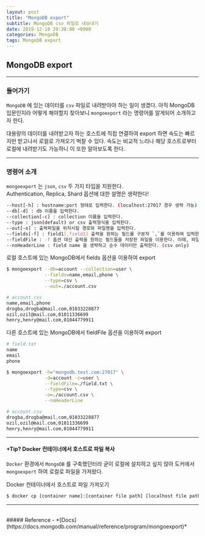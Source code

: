```yaml
---
layout: post
title: "MongoDB export"
subtitle: MongoDB csv 파일로 내보내기
date: 2019-12-18 20:38:00 +0900
categories: MongoDB
tags: MongoDB export
---
```


## MongoDB export

---

### 들어가기
`MongoDB` 에 있는 데이터를 `csv` 파일로 내려받아야 하는 일이 생겼다.
아직 MongoDB 입문인지라 어떻게 해야할지 찾아보니 `mongoexport` 라는 명령어를 알게되어 소개하고자 한다.  

대용량의 데이터를 내려받고자 하는 호스트에 직접 연결하여 export 하면 속도는 빠르지만 받고나서 로컬로 가져오기 벅찰 수 있다.
속도는 비교적 느리나 해당 호스트로부터 로컬에 내려받기도 가능하니 이 또한 알아보도록 한다.

---

### 명령어 소개
`mongoexport` 는 `json`, `csv` 두 가지 타입을 지원한다.  
Authentication, Replica, Shard 옵션에 대한 설명은 생략한다!

```bash
--host[-h] : hostname:port 형태로 입력한다. (localhost:27017 경우 생략 가능)
--db[-d] : db 이름을 입력한다.
--collection[-c] : collection 이름을 입력한다.
--type : json(default) or csv 출력형식을 입력한다.
--out[-o] : 출력파일을 위치시킬 경로와 파일명을 입력한다.
--fields[-f] : field1[,field2] 출력을 원하는 필드를 구분자 `,`를 이용하여 입력한다.
--fieldFile : -f 옵션 대신 출력을 원하는 필드들을 저장한 파일을 이용한다. 이때, 파일의 라인 단위로 필드명을 구분해야 한다. (csv only)
--noHeaderLine : field name 을 생략하고 순수 데이터만 출력한다. (csv only)

```

로컬 호스트에 있는 MongoDB에서 fields 옵션을 이용하여 export
```bash
$ mongoexport --db=account --collection=user \
              --fields=name,email,phone \
              --type=csv \
              --out=./account.csv

# account.csv
name,email,phone
drogba,drogba@mail.com,01033228877
ozil,ozil@mail.com,01011336699
henry,henry@mail.com,01044779911
```

다른 호스트에 있는 MongoDB에서 fieldFile 옵션을 이용하여 export
```bash
# field.txt
name
email
phone

$ mongoexport -h="mongodb.test.com:27017" \
              -d=account -c=user \
              --fieldFile=./field.txt \
              --type=csv \
              -o=./account.csv \
              --noHeaderLine

# account.csv
drogba,drogba@mail.com,01033228877
ozil,ozil@mail.com,01011336699
henry,henry@mail.com,01044779911
```

---

#### +Tip? Docker 컨테이너에서 호스트로 파일 복사
`Docker` 환경에서 `MongoDB` 를 구축했던터라 굳이 로컬에 설치하고 싶지 않아 도커에서 `mongoexport` 하여 로컬로 파일을 가져왔다.

Docker 컨테이너에서 호스트로 파일 가져오기
```bash
$ docker cp [container name]:[container file path] [localhost file path]
``` 

---

<br>
##### Reference
- *[Docs](https://docs.mongodb.com/manual/reference/program/mongoexport)*